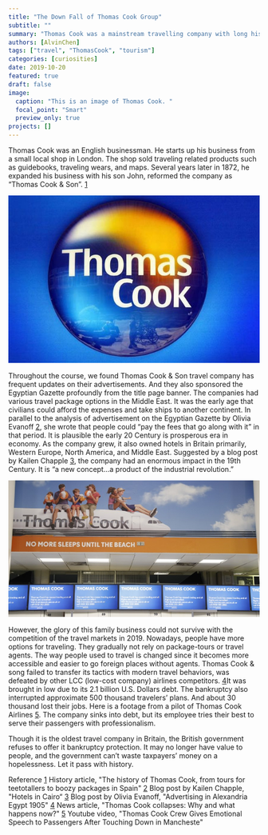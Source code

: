 ```yaml
---
title: "The Down Fall of Thomas Cook Group"
subtitle: ""
summary: "Thomas Cook was a mainstream travelling company with long history in England, but the recent bankruptcy struck down this family business."
authors: [AlvinChen]
tags: ["travel", "ThomasCook", "tourism"]
categories: [curiosities]
date: 2019-10-20
featured: true
draft: false
image:
  caption: "This is an image of Thomas Cook. "
  focal_point: "Smart"
  preview_only: true
projects: []
---
```

Thomas Cook was an English businessman. He starts up his business from a small local shop in London. The shop sold traveling related products such as guidebooks, traveling wears, and maps. Several years later in 1872, he expanded his business with his son John, reformed the company as “Thomas Cook & Son”. [1](https://www.telegraph.co.uk/travel/tours/history-of-thomas-cook/) 

![thomas_cook_logo](thomas_cook_logo.jpg "Thomas Cook Logo")

Throughout the course, we found Thomas Cook & Son travel company has frequent updates on their advertisements. And they also sponsored the Egyptian Gazette profoundly from the title page banner. The companies had various travel package options in the Middle East. It was the early age that civilians could afford the expenses and take ships to another continent. In parallel to the analysis of advertisement on the Egyptian Gazette by Olivia Evanoff [2](https://dig-eg-gaz.github.io/post/16-analysis-evanoff/), she wrote that people could “pay the fees that go along with it” in that period. It is plausible the early 20 Century is prosperous era in economy. As the company grew, it also owned hotels in Britain primarily, Western Europe, North America, and Middle East. Suggested by a blog post by Kailen Chapple [3](https://dig-eg-gaz.github.io/post/18-analysis-chapple/), the company had an enormous impact in the 19th Century. It is “a new concept…a product of the industrial revolution.”

![company_ceases_trading](company_ceases_trading.jpg "Thomas Cook ceases trading")

However, the glory of this family business could not survive with the competition of the travel markets in 2019. Nowadays, people have more options for traveling. They gradually not rely on package-tours or travel agents. The way people used to travel is changed since it becomes more accessible and easier to go foreign places without agents. Thomas Cook & song failed to transfer its tactics with modern travel behaviors, was defeated by other LCC (low-cost company) airlines competitors. [4](https://www.reuters.com/article/us-thomas-cook-grp-investment-explainer/thomas-cook-collapses-why-and-what-happens-now-idUSKBN1W804O)It was brought in low due to its 2.1 billion U.S. Dollars debt. The bankruptcy also interrupted approximate 500 thousand travelers’ plans. And about 30 thousand lost their jobs. Here is a footage from a pilot of Thomas Cook Airlines [5](https://www.youtube.com/watch?v=rGyd8jtroHo). The company sinks into debt, but its employee tries their best to serve their passengers with professionalism. 

Though it is the oldest travel company in Britain, the British government refuses to offer it bankruptcy protection. It may no longer have value to people, and the government can’t waste taxpayers’ money on a hopelessness. Let it pass with history. 

Reference 
[1](https://www.telegraph.co.uk/travel/tours/history-of-thomas-cook/) History article, "The history of Thomas Cook, from tours for teetotallers to boozy packages in Spain"
[2](https://dig-eg-gaz.github.io/post/16-analysis-evanoff/) Blog post by Kailen Chapple, "Hotels in Cairo“
[3](https://dig-eg-gaz.github.io/post/18-analysis-chapple/) Blog post by Olivia Evanoff, "Advertising in Alexandria Egypt 1905"
[4](https://www.reuters.com/article/us-thomas-cook-grp-investment-explainer/thomas-cook-collapses-why-and-what-happens-now-idUSKBN1W804O) News article, "Thomas Cook collapses: Why and what happens now?"
[5](https://www.youtube.com/watch?v=rGyd8jtroHo) Youtube video, "Thomas Cook Crew Gives Emotional Speech to Passengers After Touching Down in Mancheste"
